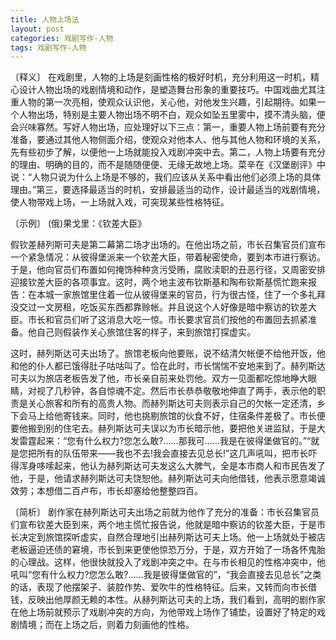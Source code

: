 ```yaml
---
title: 人物上场法
layout: post
categories: 戏剧写作-人物
tags: 戏剧写作-人物
---
```


〔释义〕 在戏剧里，人物的上场是刻画性格的极好时机，充分利用这一时机，精心设计人物出场的戏剧情境和动作，是塑造舞台形象的重要技巧。中国戏曲尤其注重人物的第一次亮相，使观众认识他，关心他，对他发生兴趣，引起期待。如果一个人物出场，特别是主要人物出场不明不白，观众如坠五里雾中，摸不清头脑，便会兴味寡然。写好人物出场，应处理好以下三点：第一，重要人物上场前要有充分准备，要通过其他人物侧面介绍，使观众对他本人、他与其他人物和环境的关系，先有些初步了解，以便他一上场就能投入戏剧冲突中去。第二，人物上场要有充分的理由、明确的目的，而不是随随便便、无缘无故地上场。菜辛在《汉堡剧评》中说：“人物只说为什么上场是不够的，我们应该从关系中看出他们必须上场的具体理由。”第三，要选择最适当的时机，安排最适当的动作，设计最适当的戏剧情境，使人物带戏上场，一上场就入戏，可突现某些性格特征。

〔示例〕 (俄)果戈里：《钦差大臣》

假钦差赫列斯可夫是第二幕第二场才出场的。在他出场之前，市长召集官员们宣布一个紧急情况：从彼得堡派来一个钦差大臣，带着秘密使命，要到本市进行察访。于是，他向官员们布置如何掩饰种种贪污受贿，腐败渎职的丑恶行径，又周密安排迎接钦差大臣的各项事宜。这时，两个地主波布钦斯基和陶布钦斯基慌忙跑来报告：在本城一家旅馆里住着一位从彼得堡来的官员，行为很古怪，住了一个多礼拜没交过一文房租，吃饭买东西都靠赊帐。并且说这个人好像是暗中察访的钦差大臣。市长和官员们听了这消息大吃一惊。市长要求官员们按他的布置回去抓紧准备。他自己则假装作关心旅馆住客的样子，来到旅馆打探虚实。

这时，赫列斯达可夫出场了。旅馆老板向他要账，说不结清欠帐便不给他开饭，他和他的仆人都已饿得肚子咕咕叫了。恰在此时，市长惴惴不安地来到了。赫列斯达可夫以为旅店老板告发了他，市长亲自前来处罚他。双方一见面都吃惊地睁大眼睛，对视了几秒钟，各自惊魂不定。然后市长恭恭敬敬地伸直了两手，表示他的职责是关心旅客和所有的高贵人物。而赫列斯达可夫则表示自己的欠帐一定还清，乡下会马上给他寄钱来。同时，他也挑剔旅馆的伙食不好，住宿条件差极了。市长便要他搬到别的住宅去。赫列斯达可夫误以为市长暗示他，要把他关进监狱，于是大发雷霆起来：“您有什么权力?您怎么敢?……那我可……我是在彼得堡做官的。”“就是您把所有的队伍带来——我也不去!我会直接去见总长!”这几声吼叫，把市长吓得浑身哆嗦起来，他认为赫列斯达可夫发这么大脾气，全是本市商人和市民告发了他，于是，他请求赫列斯达可夫饶恕他。赫列斯达可夫向他借钱，他表示愿意竭诚效劳；本想借二百卢布，市长却塞给他整整四百。

〔简析〕 剧作家在赫列斯达可夫出场之前就为他作了充分的准备：市长召集官员们宣布钦差大臣到来，两个地主慌忙报告说，他就是暗中察访的钦差大臣，于是市长决定到旅馆探听虚实，自然合理地引出赫列斯达可夫上场。他一上场就处于被店老板逼迫还债的窘境，市长到来更使他惊恐万分，于是，双方开始了一场各怀鬼胎的心理战。这样，他很快就投入了戏剧冲突之中。在与市长相见的性格冲突中，他吼叫“您有什么权力?您怎么敢?……我是彼得堡做官的”，“我会直接去见总长”之类的话，表现了他摆架子、装腔作势、爱吹牛的性格特征。后来，又转而向市长借钱，反映出他厚颜无赖的本性。从赫列斯达可夫的上场，我们看到，高明的剧作家在他上场前就预示了戏剧冲突的方向，为他带戏上场作了铺垫，设置好了特定的戏剧情境；而在上场之后，则着力刻画他的性格。 